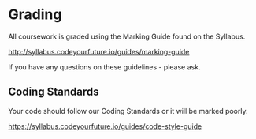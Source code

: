 <!--
Do not edit this file.
Make a change to the template and then pull changes
Repo: https://github.com/CodeYourFuture/CYF-Coursework-Template
Update Instructions: https://gist.github.com/ChrisOwen101/84d82f03a60ce19f7f154a7b815fa265
-->

# Grading

All coursework is graded using the Marking Guide found on the Syllabus.

http://syllabus.codeyourfuture.io/guides/marking-guide

If you have any questions on these guidelines - please ask.

## Coding Standards

Your code should follow our Coding Standards or it will be marked poorly.

https://syllabus.codeyourfuture.io/guides/code-style-guide
